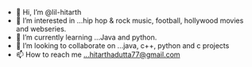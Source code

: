 - 👋 Hi, I’m @lil-hitarth
- 👀 I’m interested in ...hip hop & rock music, football, hollywood movies and webseries.
- 🌱 I’m currently learning ...Java and python.
- 💞️ I’m looking to collaborate on ...java, c++, python and c projects
- 📫 How to reach me ...hitarthadutta77@gmail.com

<!---
lil-hitarth/lil-hitarth is a ✨ special ✨ repository because its `README.md` (this file) appears on your GitHub profile.
You can click the Preview link to take a look at your changes.
--->
